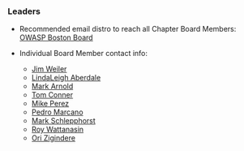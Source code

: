 ### Leaders

* Recommended email distro to reach all Chapter Board Members: [OWASP Boston Board](mailto:boston-leaders@owasp.org)


* Individual Board Member contact info:
  * [Jim Weiler](mailto:jim.weiler@owasp.org)
  * [LindaLeigh Aberdale](mailto:lindaleigh.aberdale@owasp.org)
  * [Mark Arnold](mailto:mark.arnold@owasp.org)
  * [Tom Conner](mailto:tom.conner@owasp.org)
  * [Mike Perez](mailto:mike.perez@owasp.org)
  * [Pedro Marcano](mailto:pedro.marcano@owasp.org)
  * [Mark Schlepphorst](mailto:Mark.Schlepphorst@owasp.org)
  * [Roy Wattanasin](mailto:roy.wattanasin@owasp.org)
  * [Ori Zigindere](mailto:Ori.Zigindere@owasp.org)

